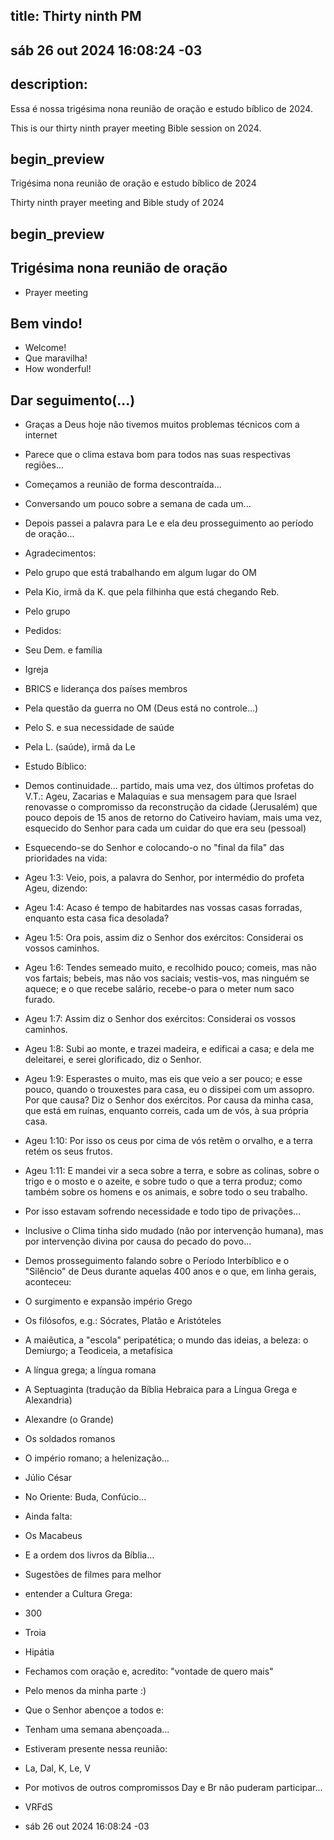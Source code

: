 ## title: Thirty ninth PM

## sáb 26 out 2024 16:08:24 -03

## description:

Essa é nossa trigésima nona reunião de oração e estudo bíblico de 2024.

This is our thirty ninth prayer meeting Bible session on 2024.

## begin_preview

Trigésima nona reunião de oração e estudo bíblico de 2024

Thirty ninth prayer meeting and Bible study of 2024

## begin_preview

## Trigésima nona reunião de oração

- Prayer meeting

## Bem vindo!
- Welcome!
- Que maravilha!
- How wonderful!

## Dar seguimento(...)

- Graças a Deus hoje não tivemos muitos problemas técnicos com a internet
- Parece que o clima estava bom para todos nas suas respectivas regiões...
- Começamos a reunião de forma descontraída...
- Conversando um pouco sobre a semana de cada um...
- Depois passei a palavra para Le e ela deu prosseguimento ao período
  de oração...

- Agradecimentos:
- Pelo grupo que está trabalhando em algum lugar do OM 
- Pela Kio, irmã da K. que pela filhinha que está chegando Reb.
- Pelo grupo

- Pedidos: 
- Seu Dem. e família
- Igreja
- BRICS e liderança dos países membros
- Pela questão da guerra no OM (Deus está no controle...)
- Pelo S. e sua necessidade de saúde
- Pela L. (saúde), irmã da Le

- Estudo Bíblico:
- Demos continuidade... partido, mais uma vez, dos últimos profetas do
  V.T.: Ageu, Zacarias e Malaquias e sua mensagem para que Israel
  renovasse o compromisso da reconstrução da cidade (Jerusalém) que
  pouco depois de 15 anos de retorno do Cativeiro haviam, mais uma
  vez, esquecido do Senhor para cada um cuidar do que era seu
  (pessoal)
- Esquecendo-se do Senhor e colocando-o no "final da fila" das
  prioridades na vida:

- Ageu 1:3: Veio, pois, a palavra do Senhor, por intermédio do profeta Ageu, dizendo:
- Ageu 1:4: Acaso é tempo de habitardes nas vossas casas forradas, enquanto esta casa fica desolada?
- Ageu 1:5: Ora pois, assim diz o Senhor dos exércitos: Considerai os vossos caminhos.
- Ageu 1:6: Tendes semeado muito, e recolhido pouco; comeis, mas não vos fartais; bebeis, mas não vos saciais; vestis-vos, mas ninguém se aquece; e o que recebe salário, recebe-o para o meter num saco furado.
- Ageu 1:7: Assim diz o Senhor dos exércitos: Considerai os vossos caminhos.
- Ageu 1:8: Subi ao monte, e trazei madeira, e edificai a casa; e dela me deleitarei, e serei glorificado, diz o Senhor.
- Ageu 1:9: Esperastes o muito, mas eis que veio a ser pouco; e esse pouco, quando o trouxestes para casa, eu o dissipei com um assopro. Por que causa? Diz o Senhor dos exércitos. Por causa da minha casa, que está em ruínas, enquanto correis, cada um de vós, à sua própria casa.
- Ageu 1:10: Por isso os ceus por cima de vós retêm o orvalho, e a terra retém os seus frutos.
- Ageu 1:11: E mandei vir a seca sobre a terra, e sobre as colinas, sobre o trigo e o mosto e o azeite, e sobre tudo o que a terra produz; como também sobre os homens e os animais, e sobre todo o seu trabalho.
 
- Por isso estavam sofrendo necessidade e todo tipo de privações...
- Inclusive o Clima tinha sido mudado (não por intervenção humana),
mas por intervenção divina por causa do pecado do povo... 

- Demos prosseguimento falando sobre o Período Interbíblico e o
  "Silêncio" de Deus durante aquelas 400 anos e o que, em linha
  gerais, aconteceu:
- O surgimento e expansão império Grego
- Os filósofos, e.g.: Sócrates, Platão e Aristóteles 
- A maiêutica, a "escola" peripatética; o mundo das ideias, a beleza: o Demiurgo; a Teodiceia, a metafísica 
- A língua grega; a língua romana
- A Septuaginta (tradução da Bíblia Hebraica para a Língua Grega e Alexandria)
- Alexandre (o Grande)
- Os soldados romanos
- O império romano; a helenização...
- Júlio César
- No Oriente: Buda, Confúcio...

- Ainda falta:
- Os Macabeus
- E a ordem dos livros da Bíblia...

- Sugestões de filmes para melhor
- entender a Cultura Grega:
- 300
- Troia
- Hipátia
 
- Fechamos com oração e, acredito: "vontade de quero mais"
- Pelo menos da minha parte :)

- Que o Senhor abençoe a todos e:
- Tenham uma semana abençoada...

- Estiveram presente nessa reunião:
- La, Dal, K, Le, V
- Por motivos de outros compromissos Day e Br não puderam participar...

- VRFdS
- sáb 26 out 2024 16:08:24 -03
